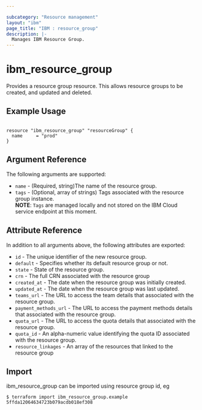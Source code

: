 ```yaml
---

subcategory: "Resource management"
layout: "ibm"
page_title: "IBM : resource_group"
description: |-
  Manages IBM Resource Group.
---
```


# ibm\_resource_group

Provides a resource group resource. This allows resource groups to be created, and updated and deleted.

## Example Usage

```hcl

resource "ibm_resource_group" "resourceGroup" {
  name     = "prod"
}

```

## Argument Reference

The following arguments are supported:

* `name` - (Required, string)The name of the resource group.
* `tags` - (Optional, array of strings) Tags associated with the resource group instance.  
  **NOTE**: `Tags` are managed locally and not stored on the IBM Cloud service endpoint at this moment.

## Attribute Reference

In addition to all arguments above, the following attributes are exported:

* `id` - The unique identifier of the new resource group.
* `default` - Specifies whether its default resource group or not.
* `state` - State of the resource group.
* `crn` - The full CRN associated with the resource group
* `created_at` - The date when the resource group was initially created.
* `updated_at` - The date when the resource group was last updated.
* `teams_url` -  The URL to access the team details that associated with the resource group.
* `payment_methods_url` - The URL to access the payment methods details that associated with the resource group.
* `quota_url` -  The URL to access the quota details that associated with the resource group.
* `quota_id` - An alpha-numeric value identifying the quota ID associated with the resource group.
* `resource_linkages` - An array of the resources that linked to the resource group


## Import

ibm_resource_group can be imported using resource group id, eg

```
$ terraform import ibm_resource_group.example 5ffda12064634723b079acdb018ef308
```